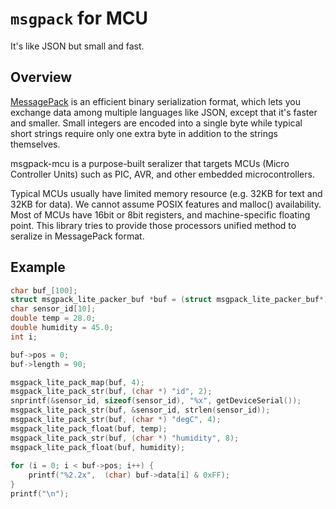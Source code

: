 `msgpack` for MCU
=================

It's like JSON but small and fast.

Overview
--------

[MessagePack](http://msgpack.org/) is an efficient binary serialization
format, which lets you exchange data among multiple languages like JSON,
except that it's faster and smaller. Small integers are encoded into a
single byte while typical short strings require only one extra byte in
addition to the strings themselves.

msgpack-mcu is a purpose-built seralizer that targets MCUs
(Micro Controller Units) such as PIC, AVR, and other embedded
microcontrollers.

Typical MCUs usually have limited memory resource (e.g. 32KB for text and 32KB for data). We cannot assume POSIX features and malloc() availability. Most of MCUs have 16bit or 8bit registers, and machine-specific floating point. This library tries to provide those processors unified method to seralize
in MessagePack format.

Example
-------
```c
char buf_[100];
struct msgpack_lite_packer_buf *buf = (struct msgpack_lite_packer_buf*) &buf_;
char sensor_id[10];
double temp = 28.0;
double humidity = 45.0;
int i;

buf->pos = 0;
buf->length = 90;

msgpack_lite_pack_map(buf, 4);
msgpack_lite_pack_str(buf, (char *) "id", 2);
snprintf(&sensor_id, sizeof(sensor_id), "%x", getDeviceSerial());
msgpack_lite_pack_str(buf, &sensor_id, strlen(sensor_id));
msgpack_lite_pack_str(buf, (char *) "degC", 4);
msgpack_lite_pack_float(buf, temp);
msgpack_lite_pack_str(buf, (char *) "humidity", 8);
msgpack_lite_pack_float(buf, humidity);
        
for (i = 0; i < buf->pos; i++) {
    printf("%2.2x",  (char) buf->data[i] & 0xFF);
}
printf("\n");
```

